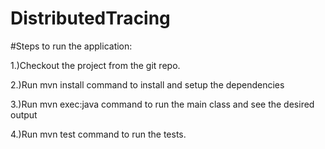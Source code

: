 # DistributedTracing 

#Steps to run the application:

1.)Checkout the project from the git repo.

2.)Run mvn install command to install and setup the dependencies

3.)Run mvn exec:java command to run the main class and see the desired output

4.)Run mvn test command to run the tests.
